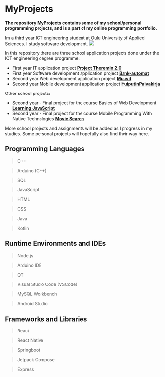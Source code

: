 # MyProjects

**The repository [MyProjects](https://github.com/JuhoHackspace/MyProjects.git) contains some of my school/personal programming projects, and is a part of my online programming portfolio.**

Im a third year ICT engineering student at Oulu University of Applied Sciences. I study software development.
<img src = "https://oamk.fi/wp-content/uploads/2019/05/Toimistokayttoon_Suomeksi-02.png">

In this repository there are three school application projects done under the ICT engineering degree programme:
+ First year IT application project [**Project Theremin 2.0**](https://github.com/JuhoHackspace/MyProjects/tree/main/2023-Q2-Projekti%20Theremin%202.0)
+ First year Software development application project [**Bank-automat**](https://github.com/JuhoHackspace/MyProjects/tree/main/2023-Q4-ATM-pankkiautomaatti)
+ Second year Web development application project [**Muuvit**](https://github.com/JuhoHackspace/MyProjects/tree/main/2024-Q2-Muuvit)
+ Second year Mobile development application project [**HuiputinPaivakirja**](https://github.com/JuhoHackspace/MyProjects/tree/main/2025-Q4-HuiputinPaivakirja)

Other school projects:
+ Second year - Final project for the course Basics of Web Development [**Learning JavaScript**](https://github.com/JuhoHackspace/MyProjects/tree/main/Final-Project-Basics-of-Web-Development)
+ Second year - Final project for the course Mobile Programming With Native Technologies [**Movie Search**](https://github.com/JuhoHackspace/MyProjects/tree/main/Final-Project-Mobile-Programming-With-Native-Technologies)

More school projects and assignments will be added as I progress in my studies. Some personal projects will hopefully also find their way here.

## Programming Languages
> C++

> Arduino (C++)

> SQL

> JavaScript

> HTML

> CSS

> Java

> Kotlin

## Runtime Environments and IDEs
> Node.js

> Arduino IDE

> QT

> Visual Studio Code (VSCode)

> MySQL Workbench

> Android Studio

## Frameworks and Libraries
> React

> React Native 

> Springboot

> Jetpack Compose

> Express
